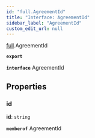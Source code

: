 ```yaml
---
id: "full.AgreementId"
title: "Interface: AgreementId"
sidebar_label: "AgreementId"
custom_edit_url: null
---
```


[full](../namespaces/full.md).AgreementId

**`export`**

**`interface`** AgreementId

## Properties

### id

 **id**: `string`

**`memberof`** AgreementId
